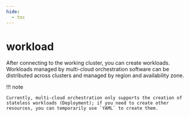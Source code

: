 ```yaml
---
hide:
  - toc
---
```


# workload

After connecting to the working cluster, you can create workloads. Workloads managed by multi-cloud orchestration software can be distributed across clusters and managed by region and availability zone.

<!--screenshot-->

!!! note

    Currently, multi-cloud orchestration only supports the creation of stateless workloads (Deployment); if you need to create other resources, you can temporarily use `YAML` to create them.